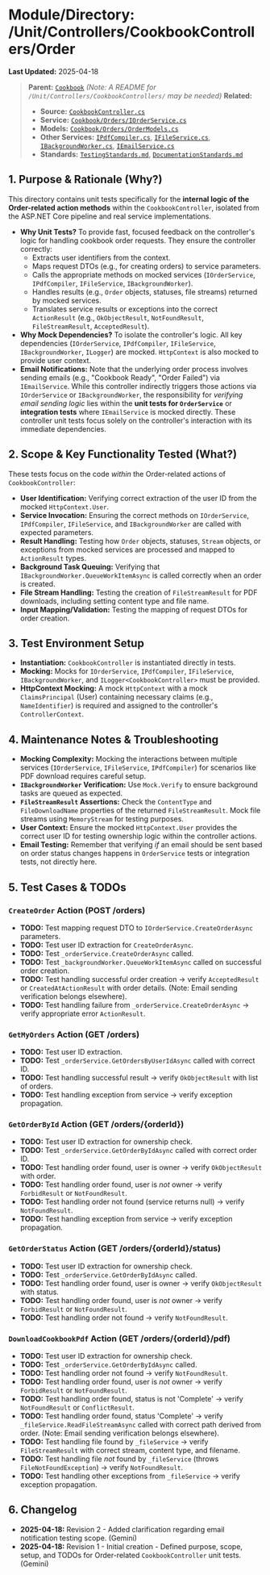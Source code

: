 # Module/Directory: /Unit/Controllers/CookbookControllers/Order

**Last Updated:** 2025-04-18

> **Parent:** [`Cookbook`](../README.md)
> *(Note: A README for `/Unit/Controllers/CookbookControllers/` may be needed)*
> **Related:**
> * **Source:** [`CookbookController.cs`](../../../../../api-server/Controllers/CookbookController.cs)
> * **Service:** [`Cookbook/Orders/IOrderService.cs`](../../../../../api-server/Cookbook/Orders/IOrderService.cs)
> * **Models:** [`Cookbook/Orders/OrderModels.cs`](../../../../../api-server/Cookbook/Orders/OrderModels.cs)
> * **Other Services:** [`IPdfCompiler.cs`](../../../../../api-server/Services/PdfGeneration/IPdfCompiler.cs), [`IFileService.cs`](../../../../../api-server/Services/FileSystem/IFileService.cs), [`IBackgroundWorker.cs`](../../../../../api-server/Services/BackgroundTasks/IBackgroundWorker.cs), [`IEmailService.cs`](../../../../../api-server/Services/Email/IEmailService.cs)
> * **Standards:** [`TestingStandards.md`](../../../../../Zarichney.Standards/Standards/TestingStandards.md), [`DocumentationStandards.md`](../../../../../Zarichney.Standards/Development/DocumentationStandards.md)

## 1. Purpose & Rationale (Why?)

This directory contains unit tests specifically for the **internal logic of the Order-related action methods** within the `CookbookController`, isolated from the ASP.NET Core pipeline and real service implementations.

* **Why Unit Tests?** To provide fast, focused feedback on the controller's logic for handling cookbook order requests. They ensure the controller correctly:
    * Extracts user identifiers from the context.
    * Maps request DTOs (e.g., for creating orders) to service parameters.
    * Calls the appropriate methods on mocked services (`IOrderService`, `IPdfCompiler`, `IFileService`, `IBackgroundWorker`).
    * Handles results (e.g., `Order` objects, statuses, file streams) returned by mocked services.
    * Translates service results or exceptions into the correct `ActionResult` (e.g., `OkObjectResult`, `NotFoundResult`, `FileStreamResult`, `AcceptedResult`).
* **Why Mock Dependencies?** To isolate the controller's logic. All key dependencies (`IOrderService`, `IPdfCompiler`, `IFileService`, `IBackgroundWorker`, `ILogger`) are mocked. `HttpContext` is also mocked to provide user context.
* **Email Notifications:** Note that the underlying order process involves sending emails (e.g., "Cookbook Ready", "Order Failed") via `IEmailService`. While this controller indirectly triggers those actions via `IOrderService` or `IBackgroundWorker`, the responsibility for *verifying email sending logic* lies within the **unit tests for `OrderService`** or **integration tests** where `IEmailService` is mocked directly. These controller unit tests focus solely on the controller's interaction with its immediate dependencies.

## 2. Scope & Key Functionality Tested (What?)

These tests focus on the code *within* the Order-related actions of `CookbookController`:

* **User Identification:** Verifying correct extraction of the user ID from the mocked `HttpContext.User`.
* **Service Invocation:** Ensuring the correct methods on `IOrderService`, `IPdfCompiler`, `IFileService`, and `IBackgroundWorker` are called with expected parameters.
* **Result Handling:** Testing how `Order` objects, statuses, `Stream` objects, or exceptions from mocked services are processed and mapped to `ActionResult` types.
* **Background Task Queuing:** Verifying that `IBackgroundWorker.QueueWorkItemAsync` is called correctly when an order is created.
* **File Stream Handling:** Testing the creation of `FileStreamResult` for PDF downloads, including setting content type and file name.
* **Input Mapping/Validation:** Testing the mapping of request DTOs for order creation.

## 3. Test Environment Setup

* **Instantiation:** `CookbookController` is instantiated directly in tests.
* **Mocking:** Mocks for `IOrderService`, `IPdfCompiler`, `IFileService`, `IBackgroundWorker`, and `ILogger<CookbookController>` must be provided.
* **HttpContext Mocking:** A mock `HttpContext` with a mock `ClaimsPrincipal` (User) containing necessary claims (e.g., `NameIdentifier`) is required and assigned to the controller's `ControllerContext`.

## 4. Maintenance Notes & Troubleshooting

* **Mocking Complexity:** Mocking the interactions between multiple services (`IOrderService`, `IFileService`, `IPdfCompiler`) for scenarios like PDF download requires careful setup.
* **`IBackgroundWorker` Verification:** Use `Mock.Verify` to ensure background tasks are queued as expected.
* **`FileStreamResult` Assertions:** Check the `ContentType` and `FileDownloadName` properties of the returned `FileStreamResult`. Mock file streams using `MemoryStream` for testing purposes.
* **User Context:** Ensure the mocked `HttpContext.User` provides the correct user ID for testing ownership logic within the controller actions.
* **Email Testing:** Remember that verifying *if* an email should be sent based on order status changes happens in `OrderService` tests or integration tests, not directly here.

## 5. Test Cases & TODOs

### `CreateOrder` Action (POST /orders)
* **TODO:** Test mapping request DTO to `IOrderService.CreateOrderAsync` parameters.
* **TODO:** Test user ID extraction for `CreateOrderAsync`.
* **TODO:** Test `_orderService.CreateOrderAsync` called.
* **TODO:** Test `_backgroundWorker.QueueWorkItemAsync` called on successful order creation.
* **TODO:** Test handling successful order creation -> verify `AcceptedResult` or `CreatedAtActionResult` with order details. (Note: Email sending verification belongs elsewhere).
* **TODO:** Test handling failure from `_orderService.CreateOrderAsync` -> verify appropriate error `ActionResult`.

### `GetMyOrders` Action (GET /orders)
* **TODO:** Test user ID extraction.
* **TODO:** Test `_orderService.GetOrdersByUserIdAsync` called with correct ID.
* **TODO:** Test handling successful result -> verify `OkObjectResult` with list of orders.
* **TODO:** Test handling exception from service -> verify exception propagation.

### `GetOrderById` Action (GET /orders/{orderId})
* **TODO:** Test user ID extraction for ownership check.
* **TODO:** Test `_orderService.GetOrderByIdAsync` called with correct order ID.
* **TODO:** Test handling order found, user is owner -> verify `OkObjectResult` with order.
* **TODO:** Test handling order found, user is *not* owner -> verify `ForbidResult` or `NotFoundResult`.
* **TODO:** Test handling order not found (service returns null) -> verify `NotFoundResult`.
* **TODO:** Test handling exception from service -> verify exception propagation.

### `GetOrderStatus` Action (GET /orders/{orderId}/status)
* **TODO:** Test user ID extraction for ownership check.
* **TODO:** Test `_orderService.GetOrderByIdAsync` called.
* **TODO:** Test handling order found, user is owner -> verify `OkObjectResult` with status.
* **TODO:** Test handling order found, user is *not* owner -> verify `ForbidResult` or `NotFoundResult`.
* **TODO:** Test handling order not found -> verify `NotFoundResult`.

### `DownloadCookbookPdf` Action (GET /orders/{orderId}/pdf)
* **TODO:** Test user ID extraction for ownership check.
* **TODO:** Test `_orderService.GetOrderByIdAsync` called.
* **TODO:** Test handling order not found -> verify `NotFoundResult`.
* **TODO:** Test handling order found, user is *not* owner -> verify `ForbidResult` or `NotFoundResult`.
* **TODO:** Test handling order found, status is not 'Complete' -> verify `NotFoundResult` or `ConflictResult`.
* **TODO:** Test handling order found, status 'Complete' -> verify `_fileService.ReadFileStreamAsync` called with correct path derived from order. (Note: Email sending verification belongs elsewhere).
* **TODO:** Test handling file found by `_fileService` -> verify `FileStreamResult` with correct stream, content type, and filename.
* **TODO:** Test handling file *not* found by `_fileService` (throws `FileNotFoundException`) -> verify `NotFoundResult`.
* **TODO:** Test handling other exceptions from `_fileService` -> verify exception propagation.

## 6. Changelog

* **2025-04-18:** Revision 2 - Added clarification regarding email notification testing scope. (Gemini)
* **2025-04-18:** Revision 1 - Initial creation - Defined purpose, scope, setup, and TODOs for Order-related `CookbookController` unit tests. (Gemini)

